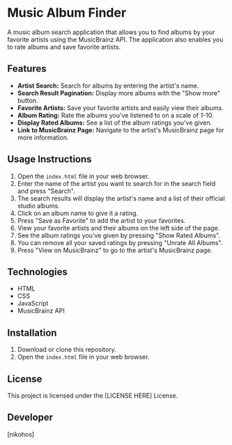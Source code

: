 # Music Album Finder

A music album search application that allows you to find albums by your favorite artists using the MusicBrainz API. The application also enables you to rate albums and save favorite artists.

## Features

* **Artist Search:** Search for albums by entering the artist's name.
* **Search Result Pagination:** Display more albums with the "Show more" button.
* **Favorite Artists:** Save your favorite artists and easily view their albums.
* **Album Rating:** Rate the albums you've listened to on a scale of 1-10.
* **Display Rated Albums:** See a list of the album ratings you've given.
* **Link to MusicBrainz Page:** Navigate to the artist's MusicBrainz page for more information.

## Usage Instructions

1.  Open the `index.html` file in your web browser.
2.  Enter the name of the artist you want to search for in the search field and press "Search".
3.  The search results will display the artist's name and a list of their official studio albums.
4.  Click on an album name to give it a rating.
5.  Press "Save as Favorite" to add the artist to your favorites.
6.  View your favorite artists and their albums on the left side of the page.
7.  See the album ratings you've given by pressing "Show Rated Albums".
8.  You can remove all your saved ratings by pressing "Unrate All Albums".
9.  Press "View on MusicBrainz" to go to the artist's MusicBrainz page.

## Technologies

* HTML
* CSS
* JavaScript
* MusicBrainz API

## Installation

1.  Download or clone this repository.
2.  Open the `index.html` file in your web browser.

## License

This project is licensed under the [LICENSE HERE] License.

## Developer

[nikohos]
